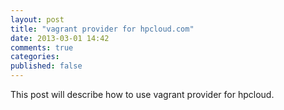 ```yaml
---
layout: post
title: "vagrant provider for hpcloud.com"
date: 2013-03-01 14:42
comments: true
categories:
published: false
---
```

This post will describe how to use vagrant provider for hpcloud.
